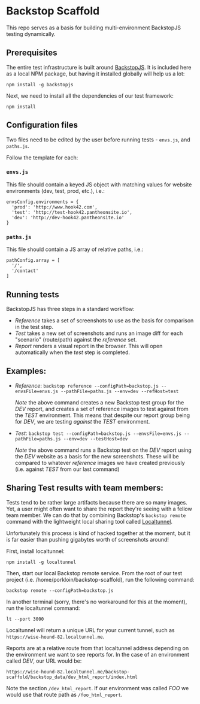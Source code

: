 # Backstop Scaffold

This repo serves as a basis for building multi-environment BackstopJS testing dynamically.

## Prerequisites

The entire test infrastructure is built around [BackstopJS](https://github.com/garris/BackstopJS). It is included here as a local NPM package, but having it installed globally will help us a lot:

`npm install -g backstopjs`

Next, we need to install all the dependencies of our test framework:

`npm install`

## Configuration files

Two files need to be edited by the user before running tests - `envs.js`, and `paths.js`.

Follow the template for each:

### `envs.js`

This file should contain a keyed JS object with matching values for website environments (dev, test, prod, etc.), i.e.:

```
envsConfig.environments = {
  'prod': 'http://www.hook42.com',
  'test': 'http://test-hook42.pantheonsite.io',
  'dev': 'http://dev-hook42.pantheonsite.io'
}
```

### `paths.js`

This file should contain a JS array of relative paths, i.e.:

```
pathConfig.array = [
  '/',
  '/contact'
]
```


## Running tests

BackstopJS has three steps in a standard workflow:

- *Reference* takes a set of screenshots to use as the basis for comparison in the test step.
- *Test* takes a new set of screenshots and runs an image diff for each "scenario" (route/path) against the _reference_ set.
- *Report* renders a visual report in the browser. This will open automatically when the _test_ step is completed.

## Examples:

- *Reference*: `backstop reference --configPath=backstop.js --envsFile=envs.js --pathFile=paths.js --env=dev --refHost=test`

    *Note* the above command creates a new Backstop test group for the _DEV_ report, and creates a set of reference images to test against from the _TEST_ environment. This means that despite our report group being for _DEV_, we are testing _against_ the _TEST_ environment.

- *Test*: `backstop test --configPath=backstop.js --envsFile=envs.js --pathFile=paths.js --env=dev --testHost=dev`

    *Note* the above command runs a Backstop test on the _DEV_ report using the _DEV_ website as a basis for the new screenshots. These will be compared to whatever _reference_ images we have created previously (i.e. against _TEST_ from our last command)

## Sharing Test results with team members:

Tests tend to be rather large artifacts because there are so many images. Yet, a user might often want to share the report they're seeing with a fellow team member. We can do that by combining Backstop's `backstop remote` command with the lightweight local sharing tool called [Localtunnel](https://github.com/localtunnel/localtunnel).

Unfortunately this process is kind of hacked together at the moment, but it is far easier than pushing gigabytes worth of screenshots around!

First, install localtunnel:

`npm install -g localtunnel`

Then, start our local Backstop remote service. From the root of our test project (i.e. /home/porkloin/backstop-scaffold), run the following command:

`backstop remote --configPath=backstop.js`

In another terminal (sorry, there's no workaround for this at the moment), run the localtunnel command:

`lt --port 3000`

Localtunnel will return a unique URL for your current tunnel, such as `https://wise-hound-82.localtunnel.me`.

Reports are at a relative route from that localtunnel address depending on the environment we want to see reports for. In the case of an environment called _DEV_, our URL would be:

`https://wise-hound-82.localtunnel.me/backstop-scaffold/backstop_data/dev_html_report/index.html`

Note the section `/dev_html_report`. If our environment was called _FOO_ we would use that route path as `/foo_html_report`.
